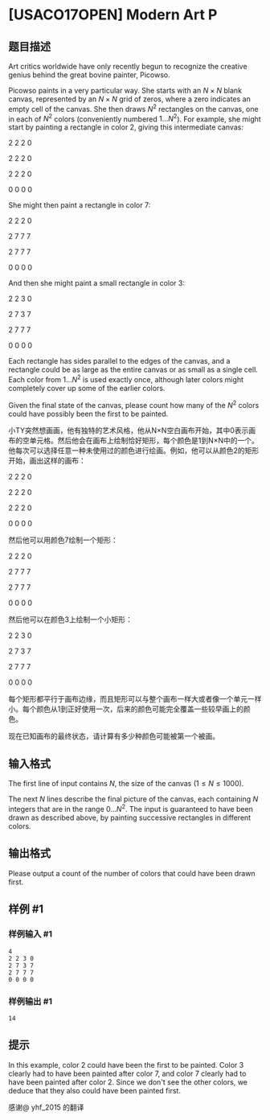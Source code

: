 # [USACO17OPEN] Modern Art P

## 题目描述

Art critics worldwide have only recently begun to recognize the creative genius behind the great bovine painter, Picowso.


Picowso paints in a very particular way. She starts with an $N \times N$ blank canvas, represented by an $N \times N$ grid of zeros, where a zero indicates an empty cell of the canvas. She then draws $N^2$ rectangles on the canvas, one in each of $N^2$ colors (conveniently numbered $1 \ldots N^2$). For example, she might start by painting a rectangle in color 2, giving this intermediate canvas:



2 2 2 0

2 2 2 0

2 2 2 0

0 0 0 0





She might then paint a rectangle in color 7:

2 2 2 0

2 7 7 7

2 7 7 7

0 0 0 0





And then she might paint a small rectangle in color 3:

2 2 3 0

2 7 3 7

2 7 7 7

0 0 0 0



Each rectangle has sides parallel to the edges of the canvas, and a rectangle could be as large as the entire canvas or as small as a single cell. Each color from $1 \ldots N^2$ is used exactly once, although later colors might completely cover up some of the earlier colors.


Given the final state of the canvas, please count how many of the $N^2$ colors could have possibly been the first to be painted.

小TY突然想画画，他有独特的艺术风格，他从N×N空白画布开始，其中0表示画布的空单元格。然后他会在画布上绘制恰好矩形，每个颜色是1到N×N中的一个。他每次可以选择任意一种未使用过的颜色进行绘画。例如，他可以从颜色2的矩形开始，画出这样的画布：


2 2 2 0


2 2 2 0


2 2 2 0


0 0 0 0


然后他可以用颜色7绘制一个矩形：


2 2 2 0


2 7 7 7


2 7 7 7


0 0 0 0


然后他可以在颜色3上绘制一个小矩形：


2 2 3 0


2 7 3 7


2 7 7 7


0 0 0 0


每个矩形都平行于画布边缘，而且矩形可以与整个画布一样大或者像一个单元一样小。每个颜色从1到正好使用一次，后来的颜色可能完全覆盖一些较早画上的颜色。


现在已知画布的最终状态，请计算有多少种颜色可能被第一个被画。


## 输入格式

The first line of input contains $N$, the size of the canvas ($1 \leq N \leq 1000$).

The next $N$ lines describe the final picture of the canvas, each containing $N$ integers that are in the range $0 \ldots N^2$. The input is guaranteed to have been drawn as described above, by painting successive rectangles in different colors.


## 输出格式

Please output a count of the number of colors that could have been drawn first.


## 样例 #1

### 样例输入 #1
```
4
2 2 3 0
2 7 3 7
2 7 7 7
0 0 0 0
```

### 样例输出 #1

```
14
```

## 提示

In this example, color 2 could have been the first to be painted. Color 3 clearly had to have been painted after color 7, and color 7 clearly had to have been painted after color 2. Since we don't see the other colors, we deduce that they also could have been painted first.

感谢@ yhf\_2015 的翻译

